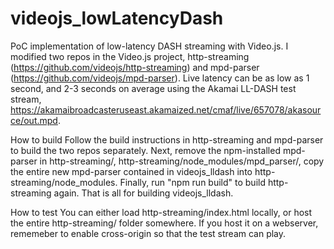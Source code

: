 # videojs_lowLatencyDash
PoC implementation of low-latency DASH streaming with Video.js. I modified two repos in the Video.js project, http-streaming (https://github.com/videojs/http-streaming) and mpd-parser (https://github.com/videojs/mpd-parser). Live latency can be as low as 1 second, and 2-3 seconds on average using the Akamai LL-DASH test stream, https://akamaibroadcasteruseast.akamaized.net/cmaf/live/657078/akasource/out.mpd.

How to build Follow the build instructions in http-streaming and mpd-parser to build the two repos separately. Next, remove the npm-installed mpd-parser in http-streaming/, http-streaming/node_modules/mpd_parser/, copy the entire new mpd-parser contained in videojs_lldash into http-streaming/node_modules. Finally, run "npm run build" to build http-streaming again. That is all for building videojs_lldash.

How to test You can either load http-streaming/index.html locally, or host the entire http-streaming/ folder somewhere. If you host it on a webserver, rememeber to enable cross-origin so that the test stream can play.
